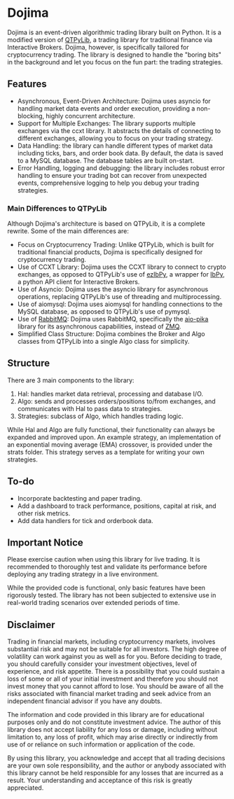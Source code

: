 # Dojima

Dojima is an event-driven algorithmic trading library built on Python. It is a modified version of [QTPyLib](https://qtpylib.io/docs/latest/), a trading library for traditional finance via Interactive Brokers. Dojima, however, is specifically tailored for cryptocurrency trading. The library is designed to handle the "boring bits" in the background and let you focus on the fun part: the trading strategies.

## Features

- Asynchronous, Event-Driven Architecture: Dojima uses asyncio for handling market data events and order execution, providing a non-blocking, highly concurrent architecture.
- Support for Multiple Exchanges: The library supports multiple exchanges via the ccxt library. It abstracts the details of connecting to different exchanges, allowing you to focus on your trading strategy.
- Data Handling: the library can handle different types of market data including ticks, bars, and order book data. By default, the data is saved to a MySQL database. The database tables are built on-start. 
- Error Handling, logging and debugging: the library includes robust error handling to ensure your trading bot can recover from unexpected events, comprehensive logging to help you debug your trading strategies.


### Main Differences to QTPyLib

Although Dojima's architecture is based on QTPyLib, it is a complete rewrite. Some of the main differences are:

- Focus on Cryptocurrency Trading: Unlike QTPyLib, which is built for traditional financial products, Dojima is specifically designed for cryptocurrency trading.
- Use of CCXT Library: Dojima uses the CCXT library to connect to crypto exchanges, as opposed to QTPyLib's use of [ezIbPy](https://github.com/ranaroussi/ezibpy#ezibpy-pythonic-wrapper-for-ibpy), a wrapper for [IbPy](https://github.com/blampe/IbPy#ibpy---interactive-brokers-python-api), a python API client for Interactive Brokers. 
- Use of Asyncio: Dojima uses the asyncio library for asynchronous operations, replacing QTPyLib's use of threading and multiprocessing.
- Use of aiomysql: Dojima uses aiomysql for handling connections to the MySQL database, as opposed to QTPyLib's use of pymysql.
- Use of [RabbitMQ](https://www.rabbitmq.com/): Dojima uses RabbitMQ, specifically the [aio-pika](https://github.com/mosquito/aio-pika) library for its asynchronous capabilities, instead of [ZMQ](https://zeromq.org/).
- Simplified Class Structure: Dojima combines the Broker and Algo classes from QTPyLib into a single Algo class for simplicity.


## Structure

There are 3 main components to the library: 

1. Hal: handles market data retrieval, processing and database I/O.
2. Algo: sends and processes orders/positions to/from exchanges, and communicates with Hal to pass data to strategies.
3. Strategies: subclass of Algo, which handles trading logic. 

While Hal and Algo are fully functional, their functionality can always be expanded and improved upon. An example strategy, an implementation of an exponential moving average (EMA) crossover, is provided under the strats folder. This strategy serves as a template for writing your own strategies.

## To-do

- Incorporate backtesting and paper trading.
- Add a dashboard to track performance, positions, capital at risk, and other risk metrics.
- Add data handlers for tick and orderbook data. 

## Important Notice

Please exercise caution when using this library for live trading. It is recommended to thoroughly test and validate its performance before deploying any trading strategy in a live environment.

While the provided code is functional, only basic features have been rigorously tested. The library has not been subjected to extensive use in real-world trading scenarios over extended periods of time.

## Disclaimer

Trading in financial markets, including cryptocurrency markets, involves substantial risk and may not be suitable for all investors. The high degree of volatility can work against you as well as for you. Before deciding to trade, you should carefully consider your investment objectives, level of experience, and risk appetite. There is a possibility that you could sustain a loss of some or all of your initial investment and therefore you should not invest money that you cannot afford to lose. You should be aware of all the risks associated with financial market trading and seek advice from an independent financial advisor if you have any doubts.

The information and code provided in this library are for educational purposes only and do not constitute investment advice. The author of this library does not accept liability for any loss or damage, including without limitation to, any loss of profit, which may arise directly or indirectly from use of or reliance on such information or application of the code.

By using this library, you acknowledge and accept that all trading decisions are your own sole responsibility, and the author or anybody associated with this library cannot be held responsible for any losses that are incurred as a result. Your understanding and acceptance of this risk is greatly appreciated.
